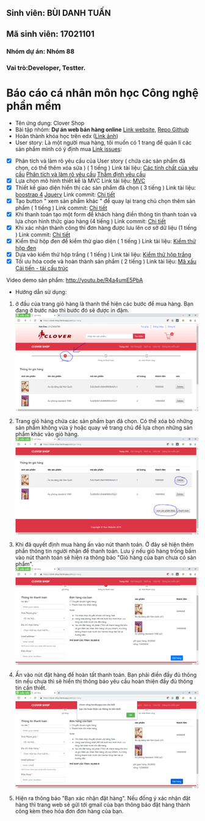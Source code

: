 ## Sinh viên: BÙI DANH TUẤN
## Mã sinh viên: 17021101
### Nhóm dự án: Nhóm 88
### Vai trò:Developer, Testter.

# Báo cáo cá nhân môn học Công nghệ phần mềm
* Tên ứng dụng:  Clover Shop
* Bài tập nhóm: **Dự án web bán hàng online** [Link website](https://clover-shop.herokuapp.com), [Repo Github](https://github.com/17020932/2hand-market/tree/master/2hand-market)
* Hoàn thành khóa học trên edx ([Link ảnh](https://github.com/17020932/INT2208-8-2019/blob/master/BuiDanhTuan/SoftEng1x.jpg))
* User story: Là một người mua hàng, tôi muốn có 1 trang để quản lí các sản phẩm mình có ý định mua
	[Link issues](https://github.com/truonganhhoang/INT2208-8-2019/issues/146):
- [x] Phân tích và làm rõ yêu cầu của User story ( chứa các sản phẩm đã chọn, có thể thêm xóa sửa ) ( 1 tiếng )
  Link tài liệu: [Các tính chất của yêu cầu](https://docs.google.com/document/d/1a4i_31R8WBUAnF91syr1FwBpKoAiTY6rEJt1xWjb74M/edit#heading=h.s0hihj78muyz)
                      [Phân tích và làm rõ yêu cầu](https://docs.google.com/document/d/1a4i_31R8WBUAnF91syr1FwBpKoAiTY6rEJt1xWjb74M/edit#heading=h.fvjpas4blmex)
                      [Thẩm định yêu cầu](https://docs.google.com/document/d/1a4i_31R8WBUAnF91syr1FwBpKoAiTY6rEJt1xWjb74M/edit#heading=h.a3b33sgbrokp)
- [x]  Lựa chọn mô hình thiết kế là MVC
  Link tài liệu: [MVC](https://docs.google.com/document/d/1a4i_31R8WBUAnF91syr1FwBpKoAiTY6rEJt1xWjb74M/edit#heading=h.kehlqoeo6d9r)
- [x] Thiết kế giao diện hiển thị các sản phẩm đã chọn ( 3 tiếng )
  Link tài liệu: [boostrap 4](https://getbootstrap.com/docs/4.0/getting-started/introduction/)
                      [Jquery](https://www.w3schools.com/jquery/)
  Link commit: [Chi tiết](https://github.com/buidanhtuan/2hand-market/commit/ac4e428c5e1e03d31320384300c6889cdd1d7e7b#diff-abca148e5e77849ed22f88ac97d2d18f)
- [x]  Tạo button " xem sản phẩm khác " để quay lại trang chủ chọn thêm sản phẩm ( 1 tiếng )
  Link commit: [Chi tiết](https://github.com/buidanhtuan/2hand-market/commit/523d2ba829389b817a5475eedce52d5951470a66#diff-abca148e5e77849ed22f88ac97d2d18f)
- [x]  Khi thanh toán tạo một form để khách hàng điền thông tin thanh toán và lựa chọn hình thức giao hàng (4 tiếng )
  Link commit: [Chi tiết](https://github.com/buidanhtuan/2hand-market/commit/cd98a123ca6319be5c2081e568c735589af1c5c8#diff-abca148e5e77849ed22f88ac97d2d18f)
- [x]  Khi xác nhận thành công thì đơn hàng được lưu lên cơ sở dữ liệu (1 tiếng )
  Link commit: [Chi tiết](https://github.com/buidanhtuan/2hand-market/commit/2150b27e67ae43d53d2ae29a89bf30eb4b746cef#diff-abca148e5e77849ed22f88ac97d2d18f)
- [x] Kiểm thử hộp đen để kiểm thử giao diện ( 1 tiếng )
  Link tài liệu: [Kiểm thử hộp đen](https://docs.google.com/document/d/1a4i_31R8WBUAnF91syr1FwBpKoAiTY6rEJt1xWjb74M/edit#heading=h.zhrswbsdiifd)
- [x]  Dựa vào kiểm thử hộp trắng ( 1 tiếng )
  Link tài liệu: [Kiểm thử hộp trắng](https://docs.google.com/document/d/1a4i_31R8WBUAnF91syr1FwBpKoAiTY6rEJt1xWjb74M/edit#heading=h.ryzy80x4sqk1)
- [x]  Tối ưu hóa code và hoàn thành sản phẩm ( 2 tiếng )
  Link tài liệu: [Mã xấu](https://docs.google.com/document/d/1a4i_31R8WBUAnF91syr1FwBpKoAiTY6rEJt1xWjb74M/edit#heading=h.x5jzfha6cshw)
                      [Cải tiến - tái cấu trúc](https://docs.google.com/document/d/1a4i_31R8WBUAnF91syr1FwBpKoAiTY6rEJt1xWjb74M/edit#heading=h.bxti8dsihgwm)

Video demo sản phẩm: http://youtu.be/R4a4umE5PbA
* Hướng dẫn sử dụng:
1. ở đầu của trang giỏ hàng là thanh thể hiện các bước để mua hàng. Bạn đang ở bước nào thì bước đó sẽ được in đậm.<img src="https://github.com/17020932/INT2208-8-2019/blob/master/BuiDanhTuan/B%C3%A1o%20c%C3%A1o/thanh%20tr%E1%BA%A1ng%20th%C3%A1i.PNG">

2.	Trang giỏ hảng chứa các sản phẩm bạn đã chọn. Có thể xóa bỏ những sản phẩm không vừa ý hoặc quay về trang chủ để lựa chọn những sản phẩm khác vào giỏ hàng.<img src="https://github.com/17020932/INT2208-8-2019/blob/master/BuiDanhTuan/B%C3%A1o%20c%C3%A1o/x%C3%B3a.PNG">

3.	Khi đã quyết định mua hàng ấn vào nút thanh toán. Ở đây sẽ hiện thêm phần thông tin người nhận để thanh toán. Lưu ý nếu giỏ hàng trống bấm vào nút thanh toán sẽ hiện ra thông báo "Giỏ hàng của bạn chưa có sản phẩm".<img src="https://github.com/17020932/INT2208-8-2019/blob/master/BuiDanhTuan/B%C3%A1o%20c%C3%A1o/Thanh%20to%C3%A1n.PNG">

4.	Ấn vào nút đặt hàng để hoàn tất thanh toán. Bạn phải điền đầy đủ thông tin nếu chưa thì sẽ hiển thị thông báo yêu cầu hoàn thiện đầy đủ thông tin cần thiết.<img src="https://github.com/17020932/INT2208-8-2019/blob/master/BuiDanhTuan/B%C3%A1o%20c%C3%A1o/ch%C6%B0a%20%C4%91i%E1%BB%81n%20th%C3%B4ng%20tin.PNG">

5.	Hiện ra thông báo "Bạn xác nhận đặt hàng". Nếu đồng ý xác nhận đặt hàng thì trang web sẽ gửi tới gmail của bạn thông báo đặt hàng thành công kèm theo hóa đơn đơn hàng của bạn.
